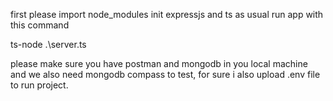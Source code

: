 first please import node_modules
init expressjs and ts as usual
run app with this command

ts-node .\server.ts

please make sure you have postman and mongodb in you local machine
and we also need mongodb compass to test, for sure
i also upload .env file to run project.
